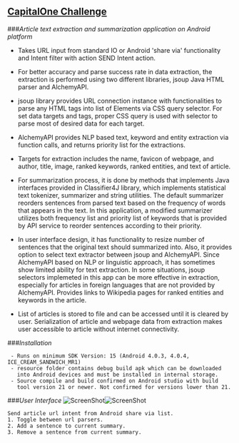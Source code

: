 ## [CapitalOne Challenge](https://www.mindsumo.com/contests/565)
###_Article text extraction and summarization application on Android platform_
* Takes URL input from standard IO or Android 'share via' functionality and Intent 
  filter with action SEND Intent action.

* For better accuracy and parse success rate in data extraction, the extraction is 
  performed using two different libraries, jsoup Java HTML parser and AlchemyAPI.

* jsoup library provides URL connection instance with functionalities to parse 
  any HTML tags into list of Elements via CSS query selector. For set data 
  targets and tags, proper CSS query is used with selector to parse most of 
  desired data for each target.

* AlchemyAPI provides NLP based text, keyword and entity extraction via 
  function calls, and returns priority list for the extractions.

* Targets for extraction includes the name, favicon of webpage, and author,
  title, image, ranked keywords, ranked entities, and text of article.

* For summarization process, it is done by methods that implements Java 
  interfaces provided in Classifier4J library, which implements statistical 
  text tokenizer, summarizer and string utilities. The default summarizer 
  reorders sentences from parsed text based on the frequency of words that
  appears in the text. In this application, a modified summarizer utilizes 
  both frequency list and priority list of keywords that is provided by API 
  service to reorder sentences according to their priority.

* In user interface design, it has functionality to resize number of 
  sentences that the original text should summarized into. Also, it provides
  option to select text extractor between jsoup and AlchemyAPI. Since 
  AlchemyAPI based on NLP or linguistic approach, it has sometimes show limited
  ability for text extraction. In some situations, jsoup selectors implemeted 
  in this app can be more effective in extraction, especially for articles in 
  foreign languages that are not provided by  AlchemyAPI. Provides links to 
  Wikipedia pages for ranked entities and keywords in the article.

* List of articles is stored to file and can be accessed until it is cleared by
  user. Serialization of article and webpage data from extraction makes user 
  accessible to article without internet connectivity. 

###_Installation_
```
 - Runs on minimum SDK Version: 15 (Android 4.0.3, 4.0.4, ICE_CREAM_SANDWICH_MR1)
 - resource folder contains debug build apk which can be downloaded 
   into Android devices and must be installed in internal storage.  
 - Source compile and build confirmed on Android studio with build
   tool version 21 or newer. Not confirmed for versions lower than 21.
   ```
###_User Interface_
![ScreenShot](https://cloud.githubusercontent.com/assets/12173775/14069000/df9f03c8-f460-11e5-995a-f9cf281537ea.png)![ScreenShot](https://cloud.githubusercontent.com/assets/12173775/14070219/cb7cb24e-f471-11e5-821d-43e0b3c16469.png)
```
Send article url intent from Android share via list.
1. Toggle between url parsers.
2. Add a sentence to current summary.
3. Remove a sentence from current summary.
```

